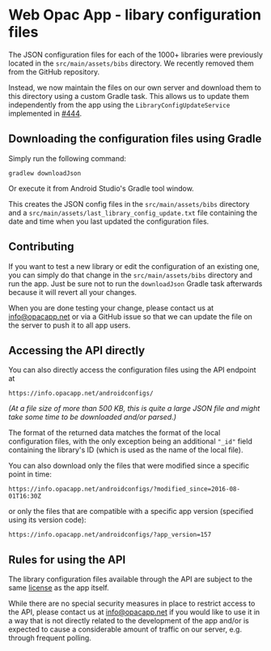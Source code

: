 Web Opac App - libary configuration files
=========================================

The JSON configuration files for each of the 1000+ libraries were previously located in the `src/main/assets/bibs` directory. We recently removed them from the GitHub repository.

Instead, we now maintain the files on our own server and download them to this directory using a custom Gradle task. This allows us to update them independently from the app using the `LibraryConfigUpdateService` implemented in [#444](https://github.com/opacapp/opacclient/pull/444).

Downloading the configuration files using Gradle
------------------------------------------------
Simply run the following command:
```
gradlew downloadJson
```
Or execute it from Android Studio's Gradle tool window.

This creates the JSON config files in the `src/main/assets/bibs` directory and a `src/main/assets/last_library_config_update.txt` file containing the date and time when you last  updated the configuration files.

Contributing
------------

If you want to test a new library or edit the configuration of an existing one, you can simply do that change in the `src/main/assets/bibs` directory and run the app. Just be sure not to run the `downloadJson` Gradle task afterwards because it will revert all your changes.

When you are done testing your change, please contact us at [info@opacapp.net](mailto:info@opacapp.net) or via a GitHub issue so that we can update the file on the server to push it to all app users.

Accessing the API directly
--------------------------

You can also directly access the configuration files using the API endpoint at

```
https://info.opacapp.net/androidconfigs/
```

*(At a file size of more than 500 KB, this is quite a large JSON file and might take some time to be downloaded and/or parsed.)*

The format of the returned data matches the format of the local configuration files, with the only exception being an additional `"_id"` field containing the library's ID (which is used as the name of the local file).

You can also download only the files that were modified since a specific point in time:

```
https://info.opacapp.net/androidconfigs/?modified_since=2016-08-01T16:30Z
```

or only the files that are compatible with a specific app version (specified using its version code):

```
https://info.opacapp.net/androidconfigs/?app_version=157
```

Rules for using the API
-----------------------

The library configuration files available through the API are subject to the same [license](https://github.com/opacapp/opacclient/blob/master/LICENSE) as the app itself.

While there are no special security measures in place to restrict access to the API, please contact us at [info@opacapp.net](mailto:info@opacapp.net) if you would like to use it in a way that is not directly related to the development of the app and/or is expected to cause a considerable amount of traffic on our server, e.g. through frequent polling.